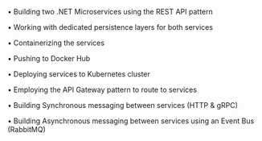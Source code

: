 • Building two .NET Microservices using the REST API pattern

• Working with dedicated persistence layers for both services

• Containerizing the services

• Pushing to Docker Hub

• Deploying services to Kubernetes cluster

• Employing the API Gateway pattern to route to services

• Building Synchronous messaging between services (HTTP & gRPC)

• Building Asynchronous messaging between services using an Event Bus (RabbitMQ)

